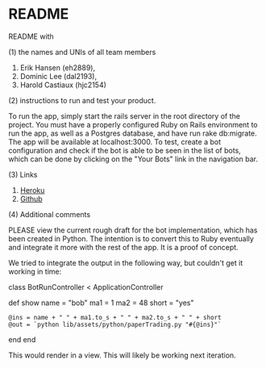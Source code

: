 # README

README with 

(1) the names and UNIs of all team members

1. Erik Hansen (eh2889), 
2. Dominic Lee (dal2193), 
3. Harold Castiaux (hjc2154)

(2) instructions to run and test your product.

To run the app, simply start the rails server in the root directory of the project. You must have a properly configured Ruby on Rails environment to run the app, as well as a Postgres database, and have run rake db:migrate.
The app will be available at localhost:3000.
To test, create a bot configuration and check if the bot is able to be seen in the list of bots, which can be done by clicking on the "Your Bots" link in the navigation bar.

(3) Links

1. [Heroku](https://comsw4152-trading-bot-app.herokuapp.com/)
2. [Github](https://github.com/domlee590/TradingBotApp)

(4) Additional comments

PLEASE view the current rough draft for the bot implementation, which has been created in Python. The intention is to convert this to Ruby eventually and integrate it more with the rest of the app. It is a proof of concept.

We tried to integrate the output in the following way, but couldn't get it working in time:

class BotRunController < ApplicationController

  def show
    name = "bob"
    ma1 = 1
    ma2 = 48
    short = "yes"

    @ins = name + " " + ma1.to_s + " " + ma2.to_s + " " + short
    @out = `python lib/assets/python/paperTrading.py "#{@ins}"`

  end
end

This would render in a view. This will likely be working next iteration.
